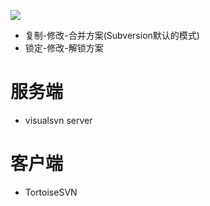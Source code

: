 ![](https://gss3.bdstatic.com/7Po3dSag_xI4khGkpoWK1HF6hhy/baike/crop%3D0%2C7%2C776%2C512%3Bc0%3Dbaike92%2C5%2C5%2C92%2C30/sign=24606606845494ee936d555910c5ccc9/b03533fa828ba61e7f6d2f964934970a314e598c.jpg)

- 复制-修改-合并方案(Subversion默认的模式)
- 锁定-修改-解锁方案

# 服务端

- visualsvn server

# 客户端

- TortoiseSVN

